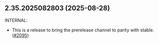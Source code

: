 ## 2.35.2025082803 (2025-08-28)

INTERNAL:

* This is a release to bring the prerelease channel to parity with stable. ([#2095](https://github.com/hashicorp/vscode-terraform/issues/2095))

